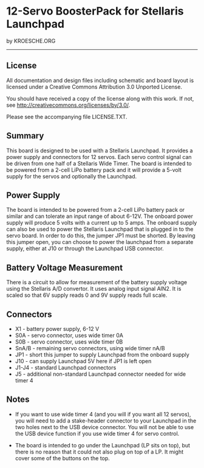 12-Servo BoosterPack for Stellaris Launchpad
============================================
by KROESCHE.ORG

---

License
-------
All documentation and design files including schematic and board layout is licensed under a Creative Commons Attribution 3.0 Unported License.

You should have received a copy of the license along with this work.  If not, see <http://creativecommons.org/licenses/by/3.0/>.

Please see the accompanying file LICENSE.TXT.

Summary
-------
This board is designed to be used with a Stellaris Launchpad.  It provides a power supply and connectors for 12 servos.  Each servo control signal can be driven from one half of a Stellaris Wide Timer.  The board is intended to be powered from a 2-cell LiPo battery pack and it will provide a 5-volt supply for the servos and optionally the Launchpad.

Power Supply
------------
The board is intended to be powered from a 2-cell LiPo battery pack or similar and can tolerate an input range of about 6-12V.  The onboard power supply will produce 5 volts with a current up to 5 amps.  The onboard supply can also be used to power the Stellaris Launchpad that is plugged in to the servo board. In order to do this, the jumper JP1 must be shorted.  By leaving this jumper open, you can choose to power the launchpad from a separate supply, either at J10 or through the Launchpad USB connector.

Battery Voltage Measurement
---------------------------
There is a circuit to allow for measurement of the battery supply voltage using the Stellaris A/D convertor.  It uses analog input signal AIN2.  It is scaled so that 6V supply reads 0 and 9V supply reads full scale.

Connectors
----------
* X1 - battery power supply, 6-12 V
* S0A - servo connector, uses wide timer 0A
* S0B - servo connector, uses wide timer 0B
* SnA/B - remaining servo connectors, using wide timer nA/B
* JP1 - short this jumper to supply Launchpad from the onboard supply
* J10 - can supply Launchpad 5V here if JP1 is left open
* J1-J4 - standard Launchpad connectors
* J5 - additional non-standard Launchpad connector needed for wide timer 4

Notes
-----
* If you want to use wide timer 4 (and you will if you want all 12 servos), you will need to add a stake-header connector to your Launchpad in the two holes next to the USB device connector.  You will not be able to use the USB device function if you use wide timer 4 for servo control.

* The board is intended to go under the Launchpad (LP sits on top), but there is no reason that it could not also plug on top of a LP.  It might cover some of the buttons on the top.
